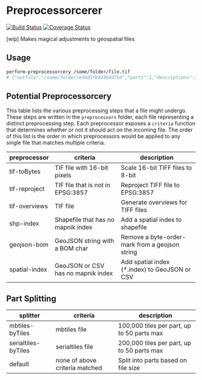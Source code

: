 # Preprocessorcerer

[![Build Status](https://travis-ci.org/mapbox/preprocessorcerer.svg?branch=master)](https://travis-ci.org/mapbox/preprocessorcerer)
[![Coverage Status](https://coveralls.io/repos/mapbox/preprocessorcerer/badge.svg?branch=master&service=github)](https://coveralls.io/github/mapbox/preprocessorcerer?branch=master)

[wip] Makes magical adjustments to geospatial files

## Usage

```sh
perform-preprocessorcery /some/folder/file.tif
# {"outfile":"/some/folder/eddd5fb92364d75d","parts":1,"descriptions":["Reproject TIFF file to EPSG:3857"]}
```

## Potential Preprocessorcery

This table lists the various preprocessing steps that a file might undergo. These steps are written in the `preprocessors` folder, each file representing a distinct preprocessing step. Each preprocessor exposes a `criteria` function that determines whether or not it should act on the incoming file. The order of this list is the order in which preprocessors would be applied to any single file that matches multiple criteria.

preprocessor | criteria | description
--- | --- | ---
tif-toBytes | TIF file with 16-bit pixels | Scale 16-bit TIFF files to 8-bit
tif-reproject | TIF file that is not in EPSG:3857 | Reproject TIFF file to EPSG:3857
tif-overviews | TIF file | Generate overviews for TIFF files
shp-index | Shapefile that has no mapnik index | Add a spatial index to shapefile
geojson-bom | GeoJSON string with a BOM char | Remove a byte-order-mark from a geojson string
spatial-index | GeoJSON or CSV has no mapnik index | Add spatial index (*.index) to GeoJSON or CSV

## Part Splitting

splitter | criteria | description
--- | --- | ---
mbtiles-byTiles | mbtiles file | 100,000 tiles per part, up to 50 parts max
serialtiles-byTiles | serialtiles file | 200,000 tiles per part, up to 50 parts max
default | none of above criteria matched | Split into parts based on file size
